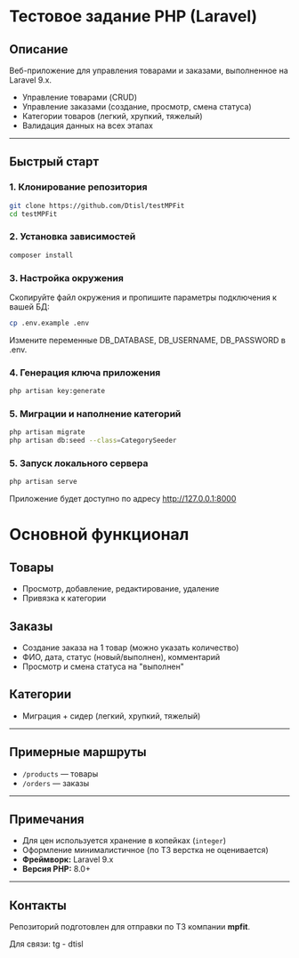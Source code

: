 # Тестовое задание PHP (Laravel)

## Описание

Веб-приложение для управления товарами и заказами, выполненное на Laravel 9.x.

- Управление товарами (CRUD)
- Управление заказами (создание, просмотр, смена статуса)
- Категории товаров (легкий, хрупкий, тяжелый)
- Валидация данных на всех этапах

---

## Быстрый старт

### 1. Клонирование репозитория

```bash
git clone https://github.com/Dtisl/testMPFit
cd testMPFit
```

### 2. Установка зависимостей
```bash
composer install
```

### 3. Настройка окружения
Скопируйте файл окружения и пропишите параметры подключения к вашей БД:
```bash
cp .env.example .env
```
Измените переменные DB_DATABASE, DB_USERNAME, DB_PASSWORD в .env.

### 4. Генерация ключа приложения
```bash
php artisan key:generate
```

### 5. Миграции и наполнение категорий
```bash
php artisan migrate
php artisan db:seed --class=CategorySeeder
```

### 5. Запуск локального сервера
```bash
php artisan serve
```
Приложение будет доступно по адресу http://127.0.0.1:8000

# Основной функционал

## Товары

- Просмотр, добавление, редактирование, удаление
- Привязка к категории

## Заказы

- Создание заказа на 1 товар (можно указать количество)
- ФИО, дата, статус (новый/выполнен), комментарий
- Просмотр и смена статуса на "выполнен"

## Категории

- Миграция + сидер (легкий, хрупкий, тяжелый)

---

## Примерные маршруты

- `/products` — товары
- `/orders` — заказы

---

## Примечания

- Для цен используется хранение в копейках (`integer`)
- Оформление минималистичное (по ТЗ верстка не оценивается)
- **Фреймворк:** Laravel 9.x
- **Версия PHP:** 8.0+

---

## Контакты

Репозиторий подготовлен для отправки по ТЗ компании **mpfit**.

Для связи: tg - dtisl

